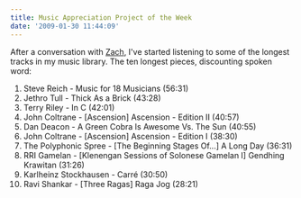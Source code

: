 ```yaml
---
title: Music Appreciation Project of the Week
date: '2009-01-30 11:44:09'
---
```



After a conversation with [Zach](http://dwiel.net/), I've started listening to some of the longest tracks in my music library. The ten longest pieces, discounting spoken word:

1. Steve Reich - Music for 18 Musicians (56:31)
2. Jethro Tull - Thick As a Brick (43:28)
3. Terry Riley - In C (42:01)
4. John Coltrane - [Ascension] Ascension - Edition II (40:57)
5. Dan Deacon - A Green Cobra Is Awesome Vs. The Sun (40:55)
6. John Coltrane - [Ascension] Ascension - Edition I (38:30)
7. The Polyphonic Spree - [The Beginning Stages Of...] A Long Day (36:31)
8. RRI Gamelan - [Klenengan Sessions of Solonese Gamelan I] Gendhing Krawitan (31:26)
9. Karlheinz Stockhausen - Carré (30:50)
10. Ravi Shankar - [Three Ragas] Raga Jog (28:21)


